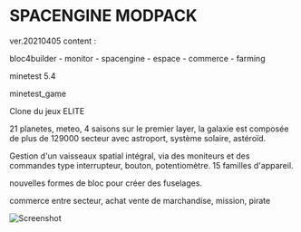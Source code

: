 # SPACENGINE MODPACK
ver.20210405
content :

bloc4builder - monitor - spacengine - espace - commerce - farming

minetest 5.4

minetest_game

Clone du jeux ELITE

21 planetes, meteo, 4 saisons sur le premier layer, la galaxie est composée de plus de 129000 secteur avec astroport, système solaire, astéroïd.

Gestion d'un vaisseaux spatial intégral, via des moniteurs et des commandes type interrupteur, bouton, potentiomètre. 15 familles d'appareil.

nouvelles formes de bloc pour créer des fuselages.

commerce entre secteur, achat vente de marchandise, mission, pirate

![Screenshot](https://github.com/cpc6128-fr/spacengine/screenshot.png)
